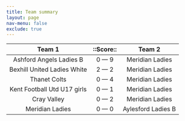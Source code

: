 ```yaml
---
title: Team summary
layout: page
nav-menu: false
exclude: true
---
```




|           Team 1            |  ::Score::  |       Team 2       |
|:---------------------------:|:-----------:|:------------------:|
|   Ashford Angels Ladies B   | 0 &mdash; 9 |  Meridian Ladies   |
| Bexhill United Ladies White | 2 &mdash; 2 |  Meridian Ladies   |
|        Thanet Colts         | 0 &mdash; 4 |  Meridian Ladies   |
| Kent Football Utd U17 girls | 0 &mdash; 1 |  Meridian Ladies   |
|         Cray Valley         | 0 &mdash; 2 |  Meridian Ladies   |
|       Meridian Ladies       | 0 &mdash; 0 | Aylesford Ladies B |

 <br /><br /><br />